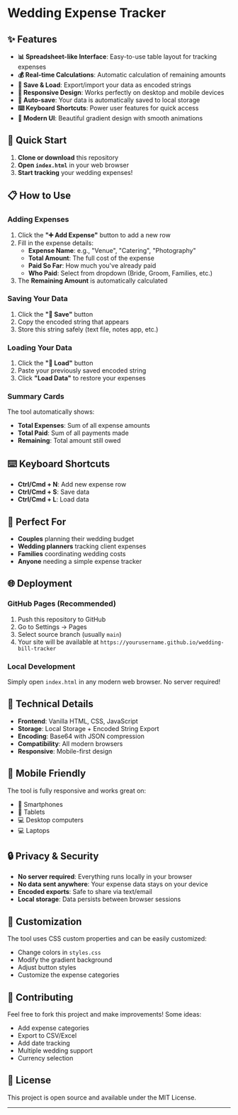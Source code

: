 # Wedding Expense Tracker


## ✨ Features

- **📊 Spreadsheet-like Interface**: Easy-to-use table layout for tracking expenses
- **💰 Real-time Calculations**: Automatic calculation of remaining amounts
- **💾 Save & Load**: Export/import your data as encoded strings
- **📱 Responsive Design**: Works perfectly on desktop and mobile devices
- **🔄 Auto-save**: Your data is automatically saved to local storage
- **⌨️ Keyboard Shortcuts**: Power user features for quick access
- **🎨 Modern UI**: Beautiful gradient design with smooth animations

## 🚀 Quick Start

1. **Clone or download** this repository
2. **Open `index.html`** in your web browser
3. **Start tracking** your wedding expenses!

## 📋 How to Use

### Adding Expenses
1. Click the **"➕ Add Expense"** button to add a new row
2. Fill in the expense details:
   - **Expense Name**: e.g., "Venue", "Catering", "Photography"
   - **Total Amount**: The full cost of the expense
   - **Paid So Far**: How much you've already paid
   - **Who Paid**: Select from dropdown (Bride, Groom, Families, etc.)
3. The **Remaining Amount** is automatically calculated

### Saving Your Data
1. Click the **"💾 Save"** button
2. Copy the encoded string that appears
3. Store this string safely (text file, notes app, etc.)

### Loading Your Data
1. Click the **"📂 Load"** button
2. Paste your previously saved encoded string
3. Click **"Load Data"** to restore your expenses

### Summary Cards
The tool automatically shows:
- **Total Expenses**: Sum of all expense amounts
- **Total Paid**: Sum of all payments made
- **Remaining**: Total amount still owed

## ⌨️ Keyboard Shortcuts

- **Ctrl/Cmd + N**: Add new expense row
- **Ctrl/Cmd + S**: Save data
- **Ctrl/Cmd + L**: Load data

## 🎯 Perfect For

- **Couples** planning their wedding budget
- **Wedding planners** tracking client expenses
- **Families** coordinating wedding costs
- **Anyone** needing a simple expense tracker

## 🌐 Deployment

### GitHub Pages (Recommended)
1. Push this repository to GitHub
2. Go to Settings → Pages
3. Select source branch (usually `main`)
4. Your site will be available at `https://yourusername.github.io/wedding-bill-tracker`

### Local Development
Simply open `index.html` in any modern web browser. No server required!

## 🔧 Technical Details

- **Frontend**: Vanilla HTML, CSS, JavaScript
- **Storage**: Local Storage + Encoded String Export
- **Encoding**: Base64 with JSON compression
- **Compatibility**: All modern browsers
- **Responsive**: Mobile-first design

## 📱 Mobile Friendly

The tool is fully responsive and works great on:
- 📱 Smartphones
- 📱 Tablets
- 💻 Desktop computers
- 💻 Laptops

## 🔒 Privacy & Security

- **No server required**: Everything runs locally in your browser
- **No data sent anywhere**: Your expense data stays on your device
- **Encoded exports**: Safe to share via text/email
- **Local storage**: Data persists between browser sessions

## 🎨 Customization

The tool uses CSS custom properties and can be easily customized:
- Change colors in `styles.css`
- Modify the gradient background
- Adjust button styles
- Customize the expense categories

## 🤝 Contributing

Feel free to fork this project and make improvements! Some ideas:
- Add expense categories
- Export to CSV/Excel
- Add date tracking
- Multiple wedding support
- Currency selection

## 📄 License

This project is open source and available under the MIT License.

---
